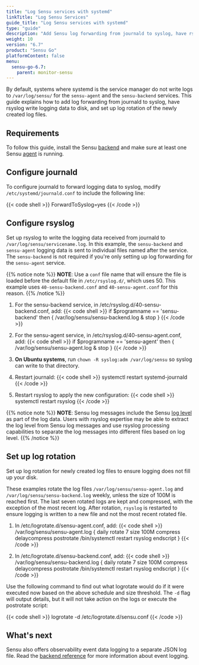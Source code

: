 ```yaml
---
title: "Log Sensu services with systemd"
linkTitle: "Log Sensu Services"
guide_title: "Log Sensu services with systemd"
type: "guide"
description: "Add Sensu log forwarding from journald to syslog, have rsyslog write logging data to disk, and set up log rotation of the newly created log files."
weight: 10
version: "6.7"
product: "Sensu Go"
platformContent: false
menu:
  sensu-go-6.7:
    parent: monitor-sensu
---
```


By default, systems where systemd is the service manager do not write logs to `/var/log/sensu/` for the `sensu-agent` and the `sensu-backend` services.
This guide explains how to add log forwarding from journald to syslog, have rsyslog write logging data to disk, and set up log rotation of the newly created log files.

## Requirements

To follow this guide, install the Sensu [backend][2] and make sure at least one Sensu [agent][3] is running.

## Configure journald

To configure journald to forward logging data to syslog, modify `/etc/systemd/journald.conf` to include the following line:

{{< code shell >}}
ForwardToSyslog=yes
{{< /code >}}

## Configure rsyslog

Set up rsyslog to write the logging data received from journald to `/var/log/sensu/servicename.log`.
In this example, the `sensu-backend` and `sensu-agent` logging data is sent to individual files named after the service.
The `sensu-backend` is not required if you're only setting up log forwarding for the `sensu-agent` service.

{{% notice note %}}
**NOTE**: Use a `conf` file name that will ensure the file is loaded before the default file in `/etc/rsyslog.d/`, which uses 50.
This example uses `40-sensu-backend.conf` and `40-sensu-agent.conf` for this reason.
{{% /notice %}}

1. For the sensu-backend service, in /etc/rsyslog.d/40-sensu-backend.conf, add:
{{< code shell >}}
if $programname == 'sensu-backend' then {
        /var/log/sensu/sensu-backend.log
        & stop
}
{{< /code >}}

2. For the sensu-agent service, in /etc/rsyslog.d/40-sensu-agent.conf, add:
{{< code shell >}}
if $programname == 'sensu-agent' then {
        /var/log/sensu/sensu-agent.log
        & stop
}
{{< /code >}}

3. **On Ubuntu systems**, run `chown -R syslog:adm /var/log/sensu` so syslog can write to that directory.

4. Restart journald:
{{< code shell >}}
systemctl restart systemd-journald
{{< /code >}}

5. Restart rsyslog to apply the new configuration:
{{< code shell >}}
systemctl restart rsyslog
{{< /code >}}

{{% notice note %}}
**NOTE**: Sensu log messages include the Sensu [log level](../../maintain-sensu/troubleshoot/#log-levels) as part of the log data.
Users with rsyslog expertise may be able to extract the log level from Sensu log messages and use rsyslog processing capabilities to separate the log messages into different files based on log level.
{{% /notice %}}

## Set up log rotation

Set up log rotation for newly created log files to ensure logging does not fill up your disk.

These examples rotate the log files `/var/log/sensu/sensu-agent.log` and `/var/log/sensu/sensu-backend.log` weekly, unless the size of 100M is reached first.
The last seven rotated logs are kept and compressed, with the exception of the most recent log.
After rotation, `rsyslog` is restarted to ensure logging is written to a new file and not the most recent rotated file.

1. In /etc/logrotate.d/sensu-agent.conf, add:
{{< code shell >}}
/var/log/sensu/sensu-agent.log {
    daily
    rotate 7
    size 100M
    compress
    delaycompress
    postrotate
      /bin/systemctl restart rsyslog
    endscript
}
{{< /code >}}

2. In /etc/logrotate.d/sensu-backend.conf, add:
{{< code shell >}}
/var/log/sensu/sensu-backend.log {
    daily
    rotate 7
    size 100M
    compress
    delaycompress
    postrotate
      /bin/systemctl restart rsyslog
    endscript
}
{{< /code >}}

Use the following command to find out what logrotate would do if it were executed now based on the above schedule and size threshold.
The `-d` flag will output details, but it will not take action on the logs or execute the postrotate script:

{{< code shell >}}
logrotate -d /etc/logrotate.d/sensu.conf
{{< /code >}}

## What's next

Sensu also offers observability event data logging to a separate JSON log file.
Read the [backend reference][1] for more information about event logging.


[1]: ../../../observability-pipeline/observe-schedule/backend/#event-logging
[2]: ../../deploy-sensu/install-sensu/#install-the-sensu-backend
[3]: ../../deploy-sensu/install-sensu/#install-sensu-agents
